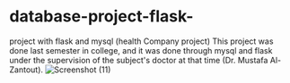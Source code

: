 # database-project-flask-
project with flask and mysql (health Company project)
This project was done last semester in college, and it was done through mysql and flask under the supervision of the subject's doctor at that time (Dr. Mustafa Al-Zantout).
![Screenshot (11)](https://user-images.githubusercontent.com/101066128/169738028-78707992-73fb-4490-8813-cbf647eb4893.png)
